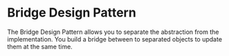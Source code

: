 # Bridge Design Pattern

The Bridge Design Pattern allows you to separate the abstraction from the implementation. 
You build a bridge between to separated objects to update them at the same time.
